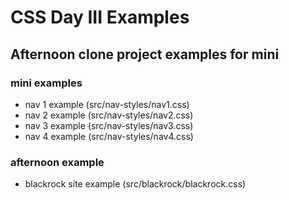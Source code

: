 # CSS Day III Examples

## Afternoon clone project examples for mini

### mini examples

-   nav 1 example (src/nav-styles/nav1.css)
-   nav 2 example (src/nav-styles/nav2.css)
-   nav 3 example (src/nav-styles/nav3.css)
-   nav 4 example (src/nav-styles/nav4.css)

### afternoon example

-   blackrock site example (src/blackrock/blackrock.css)
